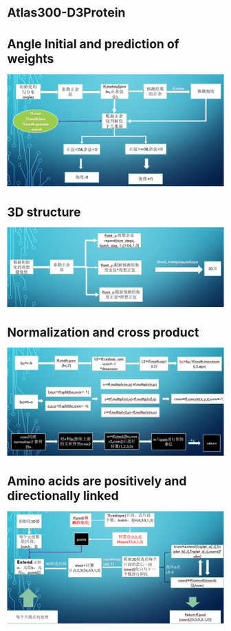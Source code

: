# Atlas300-D3Protein

# Angle Initial and prediction of weights

![Image text](https://github.com/futureisatyourhand/Atlas300-D3Protein/blob/master/angle%20prediction.png)

# 3D structure
![Image text](https://github.com/futureisatyourhand/Atlas300-D3Protein/blob/master/3D%20points.png)
# Normalization and cross product
![Image text](https://github.com/futureisatyourhand/Atlas300-D3Protein/blob/master/extend.png)
# Amino acids are positively and directionally linked
![Image text](https://github.com/futureisatyourhand/Atlas300-D3Protein/blob/master/3D%20structure.png)
